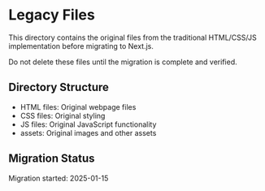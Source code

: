 # Legacy Files

This directory contains the original files from the traditional HTML/CSS/JS implementation before migrating to Next.js.

Do not delete these files until the migration is complete and verified.

## Directory Structure
- HTML files: Original webpage files
- CSS files: Original styling
- JS files: Original JavaScript functionality
- assets: Original images and other assets

## Migration Status
Migration started: 2025-01-15

